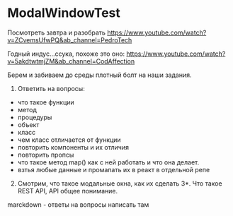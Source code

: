 # ModalWindowTest
 Посмотреть завтра и разобрать
https://www.youtube.com/watch?v=ZCvemsUfwPQ&ab_channel=PedroTech

Годный индус...ссука, похоже это оно: 
https://www.youtube.com/watch?v=5akdtwtmjZM&ab_channel=CodAffection

Берем и забиваем до среды плотный болт на наши задания. 
1. Ответить на вопросы: 
- что такое функции
- метод 
- процедуры 
- объект  
- класс  
- чем класс отличается от функции 
- повторить компоненты и их отличия 
- повторить пропсы 
- что такое метод map() как с ней работать и что она делает. 
- взтья любые данные и промапать их в реакт в отдельной репе

2. Смотрим, что такое модальные окна, как их сделать 
3*. Что такое REST API, API общее понимание. 

marckdown - ответы на вопросы написать там